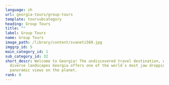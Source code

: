 ```yaml
---
language: zh
url: georgia-tours/group-tours
template: toursubcategory
heading: Group Tours
title: ""
label: Group Tours
name: Group Tours
image_path: /library/content/svaneti569.jpg
imggrp_id: 5
main_category_id: 1
sub_category_id: 32
short_descr: Welcome to Georgia! The undiscovered travel destination, with immensely
  diverse landscapes Georgia offers one of the world`s most jaw dropping
  panoramic views on the planet.
rank: 0
---
```

<div class="row content-row"><!-- 2228 (0)-->

</div>
